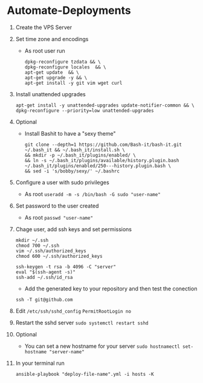 # Automate-Deployments

1. Create the VPS Server
2. Set time zone and encodings
	*	As root user run
		```
		dpkg-reconfigure tzdata && \
		dpkg-reconfigure locales  && \
		apt-get update  && \
		apt-get upgrade -y && \
		apt-get install -y git vim wget curl
		```
3. Install unattended upgrades
	```
	apt-get install -y unattended-upgrades update-notifier-common && \
	dpkg-reconfigure --priority=low unattended-upgrades
	```
4. Optional
	*	Install Bashit to have a "sexy theme"
		```
		git clone --depth=1 https://github.com/Bash-it/bash-it.git ~/.bash_it && ~/.bash_it/install.sh \
		&& mkdir -p ~/.bash_it/plugins/enabled/ \
		&& ln -s ~/.bash_it/plugins/available/history.plugin.bash ~/.bash_it/plugins/enabled/250---history.plugin.bash \
		&& sed -i 's/bobby/sexy/' ~/.bashrc
		```
5. Configure a user with sudo privileges
	*	As root
	```useradd -m -s /bin/bash -G sudo "user-name"```
6. Set password to the user created
	*	As root
	```passwd "user-name"```
7. Chage user, add ssh keys and set permissions
	```su "user-name"
	mkdir ~/.ssh
	chmod 700 ~/.ssh
	vim ~/.ssh/authorized_keys
	chmod 600 ~/.ssh/authorized_keys
	```
	```
	ssh-keygen -t rsa -b 4096 -C "server"
	eval "$(ssh-agent -s)"
	ssh-add ~/.ssh/id_rsa
	```
	* Add the generated key to your repository and then test the conection
	```
	ssh -T git@github.com
	```
	
8. Edit  ```/etc/ssh/sshd_config```
	```PermitRootLogin no```
9. Restart the sshd server
	```sudo systemctl restart sshd```
10. Optional
	* You can set a new hostname for your server
	```sudo hostnamectl set-hostname "server-name"```
11. In your terminal run
	```
	ansible-playbook "deploy-file-name".yml -i hosts -K
	```